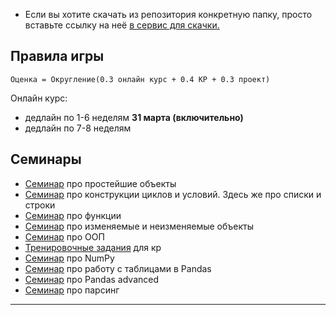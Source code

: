 - Если вы хотите скачать из репозитория конкретную папку, просто вставьте ссылку на неё [в сервис для скачки.](https://minhaskamal.github.io/DownGit/#/home)

## Правила игры

```
Оценка = Округление(0.3 онлайн курс + 0.4 КР + 0.3 проект)
```

Онлайн курс:
* дедлайн по 1-6 неделям **31 марта (включительно)**
* дедлайн по 7-8 неделям

## Семинары

- [Семинар](https://nbviewer.org/github/ahmedushka7/hse-mimi-python/blob/main/seminars/sem_01.ipynb) про простейшие объекты
- [Семинар](https://nbviewer.org/github/ahmedushka7/hse-mimi-python/blob/main/seminars/sem_02.ipynb) про конструкции циклов и условий. Здесь же про списки и строки
- [Семинар](https://nbviewer.org/github/ahmedushka7/hse-mimi-python/blob/main/seminars/sem_03.ipynb) про функции 
- [Семинар](https://nbviewer.org/github/ahmedushka7/hse-mimi-python/blob/main/seminars/sem_04.ipynb) про изменяемые и неизменяемые объекты
- [Семинар](https://nbviewer.org/github/ahmedushka7/hse-mimi-python/blob/main/seminars/sem_06_OOP.ipynb) про ООП
- [Тренировочные задания](https://nbviewer.org/github/ahmedushka7/hse-mimi-python/blob/main/seminars/tasks_mimi.ipynb) для кр
- [Семинар](https://nbviewer.org/github/ahmedushka7/hse-mimi-python/blob/main/seminars/sem_numpy_sol.ipynb) про NumPy
- [Семинар](https://nbviewer.org/github/ahmedushka7/hse-mimi-python/blob/main/seminars/sem08_pandas_intro.ipynb) про работу с таблицами в Pandas
- [Семинар](https://nbviewer.org/github/ahmedushka7/hse-mimi-python/blob/main/seminars/sem_09_pandas_advanced.ipynb) про Pandas advanced
- [Семинар](https://nbviewer.org/github/ahmedushka7/hse-mimi-python/blob/main/seminars/sem11_parsing_full.ipynb) про парсинг

---

